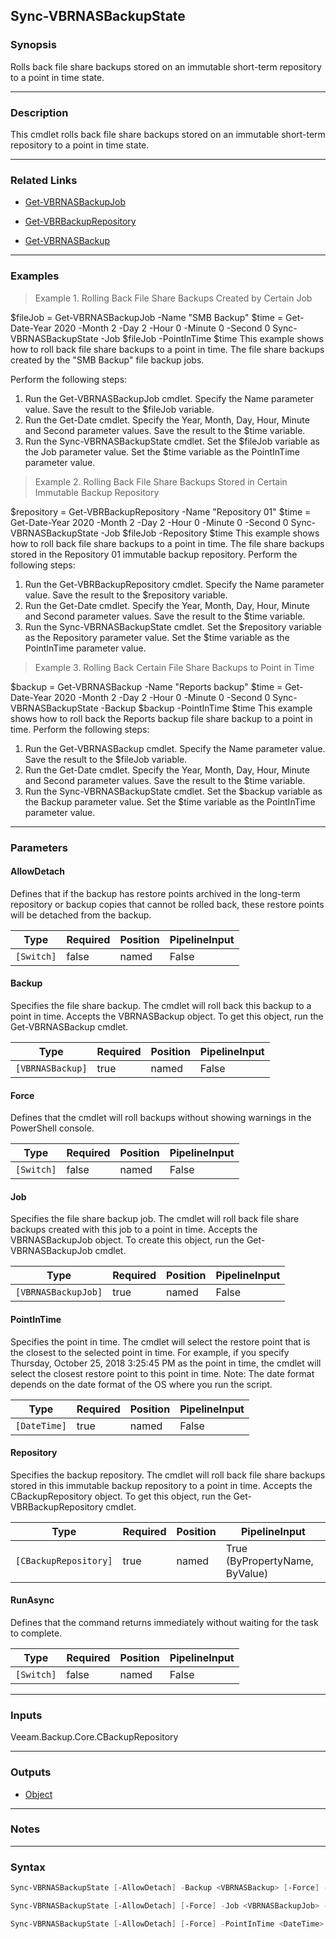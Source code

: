Sync-VBRNASBackupState
----------------------

### Synopsis
Rolls back file share backups stored on an immutable short-term repository to a point in time state.

---

### Description

This cmdlet rolls back file share backups stored on an immutable short-term repository to a point in time state.

---

### Related Links
* [Get-VBRNASBackupJob](Get-VBRNASBackupJob)

* [Get-VBRBackupRepository](Get-VBRBackupRepository)

* [Get-VBRNASBackup](Get-VBRNASBackup)

---

### Examples
> Example 1. Rolling Back File Share Backups Created by Certain Job

$fileJob = Get-VBRNASBackupJob -Name "SMB Backup"
$time = Get-Date-Year 2020 -Month 2 -Day 2 -Hour 0 -Minute 0 -Second 0
Sync-VBRNASBackupState -Job $fileJob -PointInTime $time
This example shows how to roll back file share backups to a point in time. The file share backups created by the "SMB Backup" file backup jobs.

Perform the following steps:
1. Run the Get-VBRNASBackupJob cmdlet. Specify the Name parameter value. Save the result to the $fileJob variable.
2. Run the Get-Date cmdlet. Specify the Year, Month, Day, Hour, Minute and Second parameter values. Save the result to the $time variable.
3. Run the Sync-VBRNASBackupState cmdlet. Set the $fileJob variable as the Job parameter value. Set the $time variable as the PointInTime parameter value.
> Example 2. Rolling Back File Share Backups Stored in Certain Immutable Backup Repository

$repository = Get-VBRBackupRepository -Name "Repository 01"
$time = Get-Date-Year 2020 -Month 2 -Day 2 -Hour 0 -Minute 0 -Second 0
Sync-VBRNASBackupState -Job $fileJob -Repository $time
This example shows how to roll back file share backups to a point in time. The file share backups stored in the Repository 01 immutable backup repository.
Perform the following steps:
1. Run the Get-VBRBackupRepository cmdlet. Specify the Name parameter value. Save the result to the $repository variable.
2. Run the Get-Date cmdlet. Specify the Year, Month, Day, Hour, Minute and Second parameter values. Save the result to the $time variable.
3. Run the Sync-VBRNASBackupState cmdlet. Set the $repository variable as the Repository parameter value. Set the $time variable as the PointInTime parameter value.
> Example 3. Rolling Back Certain File Share Backups to Point in Time

$backup = Get-VBRNASBackup -Name "Reports backup"
$time = Get-Date-Year 2020 -Month 2 -Day 2 -Hour 0 -Minute 0 -Second 0
Sync-VBRNASBackupState -Backup $backup -PointInTime $time
This example shows how to roll back the Reports backup file share backup to a point in time.
Perform the following steps:
1. Run the Get-VBRNASBackup cmdlet. Specify the Name parameter value. Save the result to the $fileJob variable.
2. Run the Get-Date cmdlet. Specify the Year, Month, Day, Hour, Minute and Second parameter values. Save the result to the $time variable.
3. Run the Sync-VBRNASBackupState cmdlet. Set the $backup variable as the Backup parameter value. Set the $time variable as the PointInTime parameter value.

---

### Parameters
#### **AllowDetach**
Defines that if the backup has restore points archived in the long-term repository or backup copies that cannot be rolled back, these restore points will be detached from the backup.

|Type      |Required|Position|PipelineInput|
|----------|--------|--------|-------------|
|`[Switch]`|false   |named   |False        |

#### **Backup**
Specifies the file share backup.  The cmdlet will roll back this backup to a point in time. Accepts the VBRNASBackup object. To get this object, run the Get-VBRNASBackup cmdlet.

|Type            |Required|Position|PipelineInput|
|----------------|--------|--------|-------------|
|`[VBRNASBackup]`|true    |named   |False        |

#### **Force**
Defines that the cmdlet will roll backups without showing warnings in the PowerShell console.

|Type      |Required|Position|PipelineInput|
|----------|--------|--------|-------------|
|`[Switch]`|false   |named   |False        |

#### **Job**
Specifies the file share backup job.  The cmdlet will roll back file share backups created with this job to a point in time. Accepts the VBRNASBackupJob object. To create this object, run the Get-VBRNASBackupJob cmdlet.

|Type               |Required|Position|PipelineInput|
|-------------------|--------|--------|-------------|
|`[VBRNASBackupJob]`|true    |named   |False        |

#### **PointInTime**
Specifies the point in time. The cmdlet will select the restore point that is the closest to the selected point in time. For example, if you specify Thursday, October 25, 2018 3:25:45 PM as the point in time, the cmdlet will select the closest restore point to this point in time. Note: The date format depends on the date format of the OS where you run the script.

|Type        |Required|Position|PipelineInput|
|------------|--------|--------|-------------|
|`[DateTime]`|true    |named   |False        |

#### **Repository**
Specifies the backup repository. The cmdlet will roll back file share backups stored in this immutable backup repository to a point in time. Accepts the CBackupRepository object. To get this object, run the Get-VBRBackupRepository cmdlet.

|Type                 |Required|Position|PipelineInput                 |
|---------------------|--------|--------|------------------------------|
|`[CBackupRepository]`|true    |named   |True (ByPropertyName, ByValue)|

#### **RunAsync**
Defines that the command returns immediately without waiting for the task to complete.

|Type      |Required|Position|PipelineInput|
|----------|--------|--------|-------------|
|`[Switch]`|false   |named   |False        |

---

### Inputs
Veeam.Backup.Core.CBackupRepository

---

### Outputs
* [Object](https://learn.microsoft.com/en-us/dotnet/api/System.Object)

---

### Notes

---

### Syntax
```PowerShell
Sync-VBRNASBackupState [-AllowDetach] -Backup <VBRNASBackup> [-Force] -PointInTime <DateTime> [-RunAsync] [<CommonParameters>]
```
```PowerShell
Sync-VBRNASBackupState [-AllowDetach] [-Force] -Job <VBRNASBackupJob> -PointInTime <DateTime> [-RunAsync] [<CommonParameters>]
```
```PowerShell
Sync-VBRNASBackupState [-AllowDetach] [-Force] -PointInTime <DateTime> -Repository <CBackupRepository> [-RunAsync] [<CommonParameters>]
```
